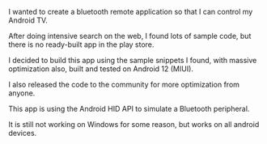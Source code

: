 I wanted to create a bluetooth remote application so that I can control my Android TV.

After doing intensive search on the web, I found lots of sample code, but there is no ready-built app in the play store.

I decided to build this app using the sample snippets I found, with massive optimization also, built and tested on
Android 12 (MIUI).

I also released the code to the community for more optimization from anyone.

This app is using the Android HID API to simulate a Bluetooth peripheral.

It is still not working on Windows for some reason, but works on all android devices.

